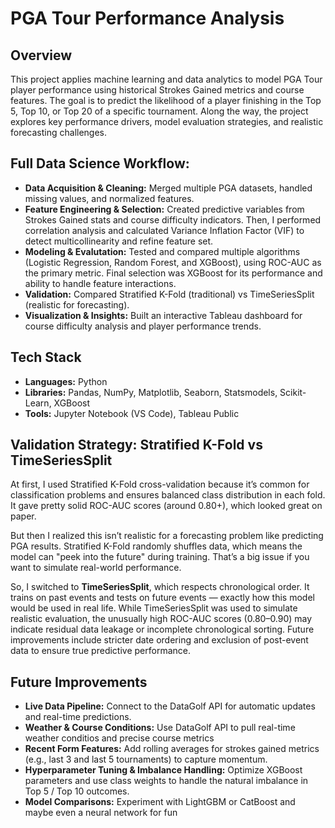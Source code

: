 # PGA Tour Performance Analysis

## Overview
This project applies machine learning and data analytics to model PGA Tour player performance using historical Strokes Gained metrics and course features. The goal is to predict the likelihood of a player finishing in the Top 5, Top 10, or Top 20 of a specific tournament. Along the way, the project explores key performance drivers, model evaluation strategies, and realistic forecasting challenges.

## Full Data Science Workflow:
  - **Data Acquisition & Cleaning:** Merged multiple PGA datasets, handled missing values, and normalized features.
  - **Feature Engineering & Selection:** Created predictive variables from Strokes Gained stats and course difficulty indicators. Then, I performed correlation analysis and calculated Variance Inflation Factor (VIF) to detect multicollinearity and refine feature set.
  - **Modeling & Evalutation:** Tested and compared multiple algorithms (Logistic Regression, Random Forest, and XGBoost), using ROC-AUC as the primary metric. Final selection was XGBoost for its performance and ability to handle feature interactions.
  - **Validation:** Compared Stratified K-Fold (traditional) vs TimeSeriesSplit (realistic for forecasting).
  - **Visualization & Insights:** Built an interactive Tableau dashboard for course difficulty analysis and player performance trends.

## Tech Stack
- **Languages:** Python
- **Libraries:** Pandas, NumPy, Matplotlib, Seaborn, Statsmodels, Scikit-Learn, XGBoost
- **Tools:** Jupyter Notebook (VS Code), Tableau Public

## Validation Strategy: Stratified K-Fold vs TimeSeriesSplit
At first, I used Stratified K-Fold cross-validation because it’s common for classification problems and ensures balanced class distribution in each fold. It gave pretty solid ROC-AUC scores (around 0.80+), which looked great on paper.

But then I realized this isn’t realistic for a forecasting problem like predicting PGA results. Stratified K-Fold randomly shuffles data, which means the model can "peek into the future" during training. That’s a big issue if you want to simulate real-world performance.

So, I switched to **TimeSeriesSplit**, which respects chronological order. It trains on past events and tests on future events — exactly how this model would be used in real life. While TimeSeriesSplit was used to simulate realistic evaluation, the unusually high ROC-AUC scores (0.80–0.90) may indicate residual data leakage or incomplete chronological sorting. Future improvements include stricter date ordering and exclusion of post-event data to ensure true predictive performance.


## Future Improvements
- **Live Data Pipeline:** Connect to the DataGolf API for automatic updates and real-time predictions. 
- **Weather & Course Conditions:** Use DataGolf API to pull real-time weather conditios and precise course metrics
- **Recent Form Features:** Add rolling averages for strokes gained metrics (e.g., last 3 and last 5 tournaments) to capture momentum.
- **Hyperparameter Tuning & Imbalance Handling:** Optimize XGBoost parameters and use class weights to handle the natural imbalance in Top 5 / Top 10 outcomes.
- **Model Comparisons:** Experiment with LightGBM or CatBoost and maybe even a neural network for fun
